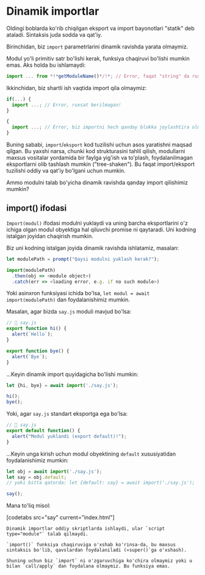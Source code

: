 # Dinamik importlar
Oldingi boblarda ko'rib chiqilgan eksport va import bayonotlari "statik" deb ataladi. Sintaksis juda sodda va qat'iy.

Birinchidan, biz `import` parametrlarini dinamik ravishda yarata olmaymiz.

Modul yo'li primitiv satr bo'lishi kerak, funksiya chaqiruvi bo'lishi mumkin emas. Aks holda bu ishlamaydi:

```js
import ... from *!*getModuleName()*/!*; // Error, faqat "string" da ruxsat berilgan
```

Ikkinchidan, biz shartli ish vaqtida import qila olmaymiz:

```js
if(...) {
  import ...; // Error, ruxsat berilmagan!
}

{
  import ...; // Error, biz importni hech qanday blokka joylashtira olmaymiz
}
```

Buning sababi, `import`/`eksport` kod tuzilishi uchun asos yaratishni maqsad qilgan. Bu yaxshi narsa, chunki kod strukturasini tahlil qilish, modullarni maxsus vositalar yordamida bir faylga yig'ish va to'plash, foydalanilmagan eksportlarni olib tashlash mumkin ("tree-shaken"). Bu faqat import/eksport tuzilishi oddiy va qat'iy bo'lgani uchun mumkin.

Ammo modulni talab bo'yicha dinamik ravishda qanday import qilishimiz mumkin?

## import() ifodasi

`Import(modul)` ifodasi modulni yuklaydi va uning barcha eksportlarini o'z ichiga olgan modul obyektiga hal qiluvchi promise ni qaytaradi. Uni kodning istalgan joyidan chaqirish mumkin.

Biz uni kodning istalgan joyida dinamik ravishda ishlatamiz, masalan:

```js
let modulePath = prompt("Qaysi modulni yuklash kerak?");

import(modulePath)
  .then(obj => <module object>)
  .catch(err => <loading error, e.g. if no such module>)
```

Yoki asinxron funksiyasi ichida bo'lsa, `let modul = await import(modulePath)` dan foydalanishimiz mumkin.

Masalan, agar bizda `say.js` moduli mavjud bo'lsa:

```js
// 📁 say.js
export function hi() {
  alert(`Hello`);
}

export function bye() {
  alert(`Bye`);
}
```

...Keyin dinamik import quyidagicha bo'lishi mumkin:

```js
let {hi, bye} = await import('./say.js');

hi();
bye();
```

Yoki, agar `say.js` standart eksportga ega bo'lsa:

```js
// 📁 say.js
export default function() {
  alert("Modul yuklandi (export default)!");
}
```

...Keyin unga kirish uchun modul obyektining `default` xususiyatidan foydalanishimiz mumkin:

```js
let obj = await import('./say.js');
let say = obj.default;
// yoki bitta qatorda: let {default: say} = await import('./say.js');

say();
```

Mana to'liq misol:

[codetabs src="say" current="index.html"]

```smart
Dinamik importlar oddiy skriptlarda ishlaydi, ular `script type="module"` talab qilmaydi.
```

```smart
`import()` funksiya chaqiruviga o'xshab ko'rinsa-da, bu maxsus sintaksis bo'lib, qavslardan foydalaniladi («super()`ga o'xshash).

Shuning uchun biz `import` ni o'zgaruvchiga ko'chira olmaymiz yoki u bilan `call/apply` dan foydalana olmaymiz. Bu funksiya emas.
```
